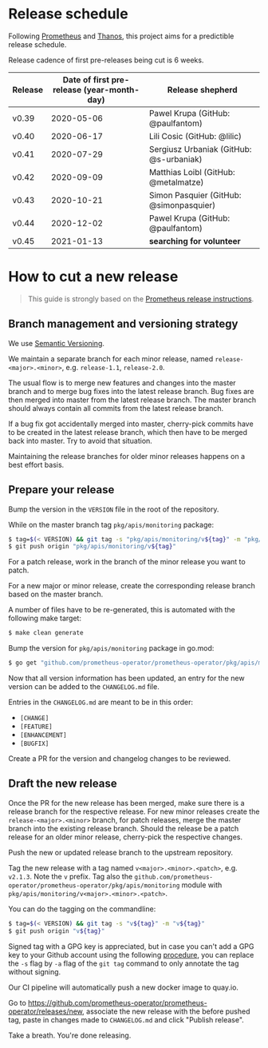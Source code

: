 # Release schedule

Following [Prometheus](https://github.com/prometheus/prometheus/blob/master/RELEASE.md) and [Thanos](https://github.com/thanos-io/thanos/blob/master/docs/release-process.md), this project aims for a predictible release schedule.

Release cadence of first pre-releases being cut is 6 weeks.

| Release | Date of first pre-release (year-month-day) | Release shepherd                            |
|---------|--------------------------------------------|---------------------------------------------|
| v0.39   | 2020-05-06                                 | Pawel Krupa (GitHub: @paulfantom)           |
| v0.40   | 2020-06-17                                 | Lili Cosic (GitHub: @lilic)                 |
| v0.41   | 2020-07-29                                 | Sergiusz Urbaniak (GitHub: @s-urbaniak)     |
| v0.42   | 2020-09-09                                 | Matthias Loibl (GitHub: @metalmatze)        |
| v0.43   | 2020-10-21                                 | Simon Pasquier (GitHub: @simonpasquier)     |
| v0.44   | 2020-12-02                                 | Pawel Krupa (GitHub: @paulfantom)           |
| v0.45   | 2021-01-13                                 | **searching for volunteer**                 |

# How to cut a new release

> This guide is strongly based on the [Prometheus release instructions](https://github.com/prometheus/prometheus/blob/master/RELEASE.md).

## Branch management and versioning strategy

We use [Semantic Versioning](http://semver.org/).

We maintain a separate branch for each minor release, named `release-<major>.<minor>`, e.g. `release-1.1`, `release-2.0`.

The usual flow is to merge new features and changes into the master branch and to merge bug fixes into the latest release branch. Bug fixes are then merged into master from the latest release branch. The master branch should always contain all commits from the latest release branch.

If a bug fix got accidentally merged into master, cherry-pick commits have to be created in the latest release branch, which then have to be merged back into master. Try to avoid that situation.

Maintaining the release branches for older minor releases happens on a best effort basis.

## Prepare your release

Bump the version in the `VERSION` file in the root of the repository.

While on the master branch tag `pkg/apis/monitoring` package:

```bash
$ tag=$(< VERSION) && git tag -s "pkg/apis/monitoring/v${tag}" -m "pkg/apis/monitoring/v${tag}"
$ git push origin "pkg/apis/monitoring/v${tag}"
```

For a patch release, work in the branch of the minor release you want to patch.

For a new major or minor release, create the corresponding release branch based on the master branch.

A number of files have to be re-generated, this is automated with the following make target:

```bash
$ make clean generate
```

Bump the version for `pkg/apis/monitoring` package in go.mod:

```bash
$ go get "github.com/prometheus-operator/prometheus-operator/pkg/apis/monitoring@v${VERSION}"
```

Now that all version information has been updated, an entry for the new version can be added to the `CHANGELOG.md` file.

Entries in the `CHANGELOG.md` are meant to be in this order:

* `[CHANGE]`
* `[FEATURE]`
* `[ENHANCEMENT]`
* `[BUGFIX]`

Create a PR for the version and changelog changes to be reviewed.

## Draft the new release

Once the PR for the new release has been merged, make sure there is a release branch for the respective release. For new minor releases create the `release-<major>.<minor>` branch, for patch releases, merge  the master branch into the existing release branch. Should the release be a patch release for an older minor release, cherry-pick the respective changes.

Push the new or updated release branch to the upstream repository.

Tag the new release with a tag named `v<major>.<minor>.<patch>`, e.g. `v2.1.3`. Note the `v` prefix. Tag also the `github.com/prometheus-operator/prometheus-operator/pkg/apis/monitoring` module with `pkg/apis/monitoring/v<major>.<minor>.<patch>`.

You can do the tagging on the commandline:

```bash
$ tag=$(< VERSION) && git tag -s "v${tag}" -m "v${tag}"
$ git push origin "v${tag}"
```

Signed tag with a GPG key is appreciated, but in case you can't add a GPG key to your Github account using the following [procedure](https://help.github.com/articles/generating-a-gpg-key/), you can replace the `-s` flag by `-a` flag of the `git tag` command to only annotate the tag without signing.

Our CI pipeline will automatically push a new docker image to quay.io.

Go to  https://github.com/prometheus-operator/prometheus-operator/releases/new, associate the new release with the before pushed tag, paste in changes made to `CHANGELOG.md` and click "Publish release".

Take a breath. You're done releasing.
